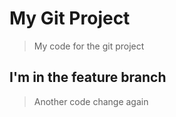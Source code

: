 # My Git Project

> My code for the git project

## I'm in the feature branch

> Another code change again
